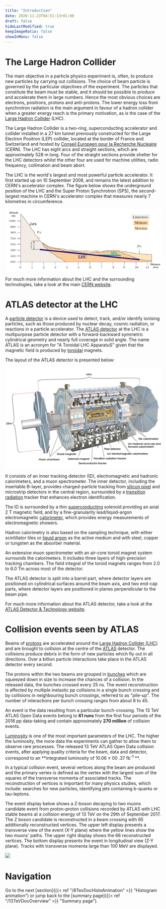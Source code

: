```yaml
---
title: "Introduction"
date: 2020-11-23T04:51:13+01:00
draft: false
hideLastModified: true
keepImageRatio: false
showInMenu: false
---
```


# **The Large Hadron Collider**

The main objective in a particle physics experiment is, often, to produce new particles by carrying out collisions. The choice of beam particle is governed by the particular objectives of the experiment. The particles that constitute the beam must be stable, and it should be
possible to produce and accelerate them in large numbers. Hence the most obvious choices are electrons, positrons, protons and anti-protons. The lower energy loss from synchrotron radiation is the main argument in favour of a hadron collider when a greater energy reach is the primary motivation, as is the case of the [Large Hadron Collider](https://home.cern/science/accelerators/large-hadron-collider) (LHC).

The Large Hadron Collider is a two-ring, superconducting accelerator and collider installed in a 27 km tunnel previously constructed for the Large Electron Positron (LEP) collider, located at the border of France and Switzerland and hosted by [Conseil Europeen pour la Recherche
Nucleaire](https://home.cern/) (CERN). The LHC has eight arcs and straight sections, which are approximately 528 m long. Four of the straight sections provide shelter for the LHC detectors whilst the other four are used for machine utilities, radio frequency, collimation and beam abort.

The LHC is the world's largest and most powerful particle accelerator. It first started up on 10 September 2008, and remains the latest addition to CERN's accelerator complex. The figure below shows the underground position of the LHC and the Super Proton Synchrotron (SPS), the second-largest machine in CERN's accelerator complex that measures nearly 7 kilometres in circumference.

![](images/under.png)

For much more information about the LHC and the surrounding technologies, take a look at the main [CERN website](https://home.cern/science/accelerators/large-hadron-collider).

# **ATLAS detector at the LHC**

A [particle detector](https://en.wikipedia.org/wiki/Particle_detector) is a device used to detect, track, and/or identify ionising particles, such as those produced by nuclear decay, cosmic radiation, or reactions in a particle accelerator. The [ATLAS detector](http://dx.doi.org/10.1088/1748-0221/3/08/S08003) at the LHC is a multipurpose particle detector with a forward-backward symmetric cylindrical geometry and nearly full coverage in solid angle. The name ATLAS is an acronym for "A Toroidal LHC ApparatuS" given that the magnetic field is produced by [toroidal](https://en.wikipedia.org/wiki/Toroid) magnets.

The layout of the ATLAS detector is presented below:

![](images/ATLASImage.jpg)


It consists of an inner tracking detector (ID), electromagnetic and hadronic calorimeters, and a muon spectrometer. The inner detector, including the insertable B-layer, provides charged-particle tracking from [silicon pixel](https://en.wikipedia.org/wiki/Hybrid_pixel_detector) and microstrip detectors in the central region, surrounded by a [transition radiation](https://en.wikipedia.org/wiki/Transition_radiation) tracker that enhances electron identification.

The ID is surrounded by a thin [superconducting](https://en.wikipedia.org/wiki/Superconductivity) solenoid providing an axial 2 T magnetic field, and by a fine-granularity lead/liquid-argon electromagnetic [calorimeter](https://en.wikipedia.org/wiki/Calorimeter_(particle_physics)), which provides energy measurements of electromagnetic showers.

Hadron calorimetry is also based on the sampling technique, with either scintillator tiles or [liquid argon](https://atlas.cern/discover/detector/calorimeter) as the active medium and with steel, copper or tungsten as the absorber material.

An extensive muon spectrometer with an air-core toroid magnet system surrounds the calorimeters. It includes three layers of high-precision
tracking chambers. The field integral of the toroid magnets ranges from 2.0 to 6.0 Tm across most of the detector.

The ATLAS detector is split into a barrel part, where detector layers are positioned on cylindrical surfaces around the beam axis, and two end-cap parts, where detector layers are positioned in planes perpendicular to the beam pipe.

For much more information about the ATLAS detector, take a look at the [ATLAS Detector & Technology website](https://atlas.cern/discover/detector).

# Collision events seen by ATLAS

Beams of [protons](https://en.wikipedia.org/wiki/Proton) are accelerated around the [Large Hadron Collider (LHC)](https://home.cern/resources/faqs/facts-and-figures-about-lhc) and are brought to collision at the centre of the [ATLAS](http://home.cern/about/experiments/atlas) detector. The collisions produce debris in the form of new particles which fly out in all directions. Over a billion particle interactions take place in the ATLAS detector every second.

The protons within the two beams are grouped in [bunches](https://cerncourier.com/a/a-wealth-of-data-for-physics-from-the-lhc-1400-colliding-bunches-per-beam-and-counting/) which are squeezed down in size to increase the chances of a collision.
In the released data, the bunches crossed every 25 ns. The event reconstruction is affected by multiple inelastic pp collisions in a single bunch crossing and by collisions in neighbouring bunch crossings, referred to as "pile-up". The number of interactions per bunch crossing ranges from about 8 to 45.

An event is the data resulting from a particular bunch-crossing. The 13 TeV ATLAS Open Data events belong to **61 runs** from the first four periods of the 2016 pp data-taking and contain approximately **270 million** of collision events.

[Luminosity](http://home.cern/topics/high-luminosity-lhc) is one of the most important parameters of the LHC. The higher the luminosity, the more data the experiments can gather to allow them to observe rare processes. The released 13 TeV ATLAS Open Data collision events, after applying quality criteria for the beam, data and detector, correspond to an **integrated luminosity of 10.06 ± 00
.37 fb<sup>-1</sup> **.


In a typical collision event, several vertices along the beam are produced and the primary vertex is defined as the vertex with the largest sum of the squares of the transverse momenta of associated tracks. The reconstruction of vertices is important for many physics studies, which include: searches for new particles, identifying jets containing b-quarks or tau-leptons.

The event display below shows a Z-boson decaying to two muons candidate event from proton-proton collisions recorded by ATLAS with LHC stable beams at a collision energy of 13 TeV on the 29th of September 2017. The Z boson candidate is reconstructed in a beam crossing with 65 additionally reconstructed vertices. The upper left display presents a transverse view of the event (X-Y plane) where the yellow lines show the two muons' paths. The upper right display shows the 66 reconstructed vertices. The bottom display presents the event in longitudinal view (Z-Y plane). Tracks with transverse momenta large than 100 MeV are displayed.

![](images/zpileup_alltracks.png)

# Navigation
Go to the next [section]({{< ref "/8TevDocHistoAnimation" >}} "Histogram animation") or jump back to the [summary page]({{< ref "/13TeVDocOverview" >}} "Summary page").